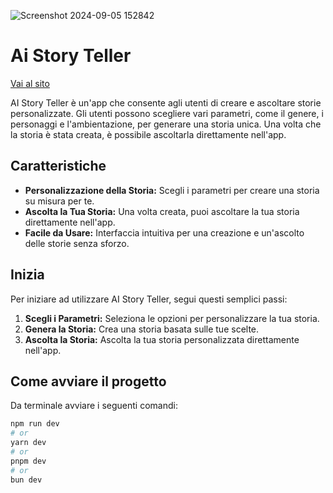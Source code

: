 ![Screenshot 2024-09-05 152842](https://github.com/user-attachments/assets/a47e2838-214e-489b-9a39-889908dd7ce0)


# Ai Story Teller
[Vai al sito](https://ai-story-teller-chi.vercel.app/)

AI Story Teller è un'app che consente agli utenti di creare e ascoltare storie personalizzate. Gli utenti possono scegliere vari parametri, come il genere, i personaggi e l'ambientazione, per generare una storia unica. Una volta che la storia è stata creata, è possibile ascoltarla direttamente nell'app.

## Caratteristiche

- **Personalizzazione della Storia:** Scegli i parametri per creare una storia su misura per te.
- **Ascolta la Tua Storia:** Una volta creata, puoi ascoltare la tua storia direttamente nell'app.
- **Facile da Usare:** Interfaccia intuitiva per una creazione e un'ascolto delle storie senza sforzo.

## Inizia

Per iniziare ad utilizzare AI Story Teller, segui questi semplici passi:

1. **Scegli i Parametri:** Seleziona le opzioni per personalizzare la tua storia.
2. **Genera la Storia:** Crea una storia basata sulle tue scelte.
3. **Ascolta la Storia:** Ascolta la tua storia personalizzata direttamente nell'app.

## Come avviare il progetto
Da terminale avviare i seguenti comandi:

```bash
npm run dev
# or
yarn dev
# or
pnpm dev
# or
bun dev
